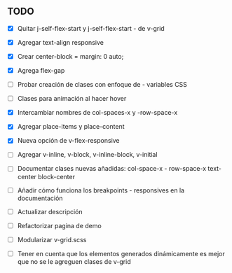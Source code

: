 ## TODO
- [x] Quitar j-self-flex-start y j-self-flex-start - de v-grid
- [x] Agregar text-align responsive
- [x] Crear center-block = margin: 0 auto;
- [x] Agrega flex-gap
- [ ] Probar creación de clases con enfoque de - variables CSS
- [ ] Clases para animación al hacer hover

- [X] Intercambiar nombres de col-spaces-x y -row-space-x
- [X] Agregar place-items y place-content
- [X] Nueva opción de v-flex-responsive
- [ ] Agregar v-inline, v-block, v-inline-block, v-initial
- [ ] Documentar clases nuevas añadidas: col-space-x - row-space-x text-center block-center
- [ ] Añadir cómo funciona los breakpoints - responsives en la documentación
- [ ] Actualizar descripción
- [ ] Refactorizar pagina de demo
- [ ] Modularizar v-grid.scss

- [ ] Tener en cuenta que los elementos generados dinámicamente es mejor que no se le agreguen clases de v-grid